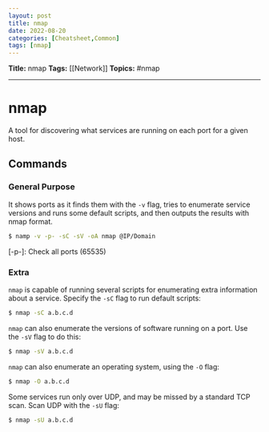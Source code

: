 ```yaml
---
layout: post
title: nmap
date: 2022-08-20
categories: [Cheatsheet,Common]
tags: [nmap]
---
```

**Title:** nmap
**Tags:** [[Network]]
**Topics:** #nmap

---
# nmap
A tool for discovering what services are running on each port for a given host.

## Commands
### General Purpose
It shows ports as it finds them with the `-v` flag, tries to enumerate service versions and runs some default scripts, and then outputs the results with nmap format.
```bash
$ namp -v -p- -sC -sV -oA nmap @IP/Domain
```
[-p-]: Check all ports (65535)

### Extra
`nmap` is capable of running several scripts for enumerating extra information about a service. Specify the `-sC` flag to run default scripts:
```bash
$ nmap -sC a.b.c.d
```

`nmap` can also enumerate the versions of software running on a port. Use the `-sV` flag to do this:
```bash
$ nmap -sV a.b.c.d
```

`nmap` can also enumerate an operating system, using the `-O` flag:
```bash
$ nmap -O a.b.c.d
```

Some services run only over UDP, and may be missed by a standard TCP scan. Scan UDP with the `-sU` flag:
```bash
$ nmap -sU a.b.c.d
```